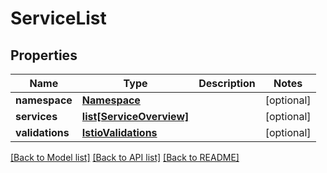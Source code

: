 # ServiceList

## Properties
Name | Type | Description | Notes
------------ | ------------- | ------------- | -------------
**namespace** | [**Namespace**](Namespace.md) |  | [optional] 
**services** | [**list[ServiceOverview]**](ServiceOverview.md) |  | [optional] 
**validations** | [**IstioValidations**](IstioValidations.md) |  | [optional] 

[[Back to Model list]](../README.md#documentation-for-models) [[Back to API list]](../README.md#documentation-for-api-endpoints) [[Back to README]](../README.md)

